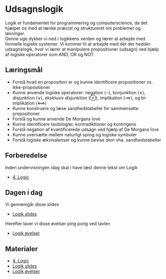 # Udsagnslogik

Logik er fundamentet for programmering og computerscience, da det hjælper os med at tænke præcist og struktureret om problemer og løsninger.    
Denne uge dykker vi ned i logikkens verden og lærer at arbejde med formelle logiske systemer. Vi kommer til at arbejde med det der hedder udsagnslogik, hvor vi lærer at manipulere propositioner (udsagn) ved hjælp af logiske operatorer som AND, OR og NOT. 

## Læringsmål

* Forstå hvad en proposition er og kunne identificere propositioner vs. ikke-propositioner
* Kunne anvende logiske operatorer: negation (¬), konjunktion (∧), disjunktion (∨), eksklusiv disjunktion (⊕), implikation (⟹), og bi-implikation (⟺)
* Kunne konstruere og læse sandhedstabeller for sammensatte propositioner
* Forstå og kunne anvende De Morgans love
* Kunne identificere tautologier, kontradiktioner og kontingens
* Forstå negation af kvantificerede udsagn ved hjælp af De Morgans love
* Kunne oversætte mellem naturligt sprog og logiske symboler
* Forstå logiske ækvivalenser og kunne bevise dem vha. sandhedstabeller

## Forberedelse
Inden undervisningen idag skal i have læst denne tekst om Logik

* [4. Logic](https://ggc-discrete-math.github.io/logic.html#_logic)

## Dagen i dag
Vi gennemgår disse slides 
* [Logik slides](_slides_udsagnslogik.ipynb)

Herefter laver vi disse øvelser ping pong ved tavlen

* [Logik øvelser](exercises.md)

## Materialer
* [4. Logic](https://ggc-discrete-math.github.io/logic.html#_logic)
* [Logik slides](slides_udsagnslogik.ipynb)
* [Logik øvelser](exercises.md)
